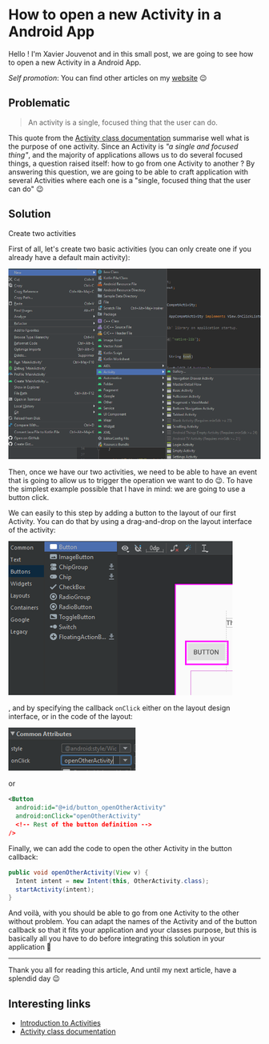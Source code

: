 # How to open a new Activity in a Android App

Hello ! I'm Xavier Jouvenot and in this small post, we are going to see how to open a new Activity in a Android App.

_Self promotion_: You can find other articles on my [website](www.10xlearner.com) 😉

## Problematic

> An activity is a single, focused thing that the user can do.

This quote from the [Activity class documentation](https://developer.android.com/reference/android/app/Activit://developer.android.com/reference/android/app/Activity) summarise well what is the purpose of one activity.
Since an Activity is _"a single and focused thing"_, and the majority of applications allows us to do several focused things, a question raised itself: how to go from one Activity to another ?
By answering this question, we are going to be able to craft application with several Activities where each one is a "single, focused thing that the user can do" 😉

## Solution

Create two activities

First of all, let's create two basic activities (you can only create one if you already have a default main activity):

![Creating a new Activity with Android Studio](https://github.com/Xav83/Xav83.github.io/raw/master/res/Android%20Studio/Create%20a%20Basic%20Activity.png "Creating a new Activity with Android Studio")

Then, once we have our two activities, we need to be able to have an event that is going to allow us to trigger the operation we want to do 😉.
To have the simplest example possible that I have in mind: we are going to use a button click.

We can easily to this step by adding a button to the layout of our first Activity. You can do that by using a drag-and-drop on the layout interface of the activity:

![Add a button to an Activity with Android Studio](https://github.com/Xav83/Xav83.github.io/raw/master/res/Android%20Studio/Add%20a%20button%20to%20an%20Activity.png "Add a button to an Activity with Android Studio")

, and by specifying the callback `onClick` either on the layout design interface, or in the code of the layout:

![Specifying a button onclick callback with Android Studio](https://github.com/Xav83/Xav83.github.io/raw/master/res/Android%20Studio/Button%20onclick%20callback.png "Specifying a button onclick callback with Android Studio")

or

```xml
<Button
  android:id="@+id/button_openOtherActivity"
  android:onClick="openOtherActivity"
  <!-- Rest of the button definition -->
/>
```

Finally, we can add the code to open the other Activity in the button callback:

```java
public void openOtherActivity(View v) {
  Intent intent = new Intent(this, OtherActivity.class);
  startActivity(intent);
}
```

And voilà, with you should be able to go from one Activity to the other without problem.
You can adapt the names of the Activity and of the button callback so that it fits your application and your classes purpose, but this is basically all you have to do before integrating this solution in your application 🙂

------------

Thank you all for reading this article,
And until my next article, have a splendid day 😉

## Interesting links

- [Introduction to Activities](https://developer.android.com/guide/components/activities/intro-activities)
- [Activity class documentation](https://developer.android.com/reference/android/app/Activity)

